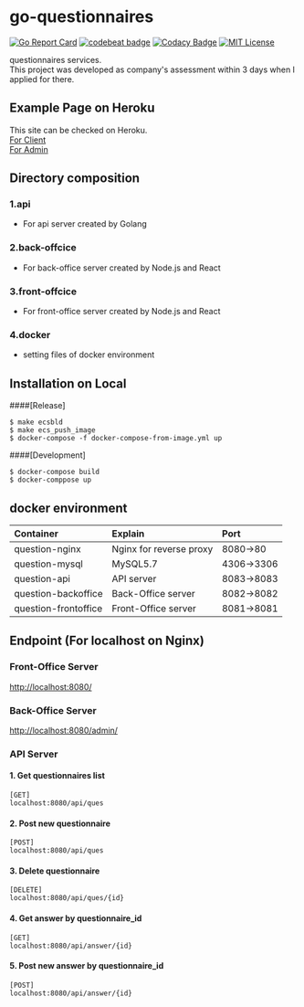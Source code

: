 # go-questionnaires

[![Go Report Card](https://goreportcard.com/badge/github.com/hiromaily/go-questionnaires)](https://goreportcard.com/report/github.com/hiromaily/go-questionnaires)
[![codebeat badge](https://codebeat.co/badges/5531a607-8a8c-4768-a05b-4e4cc3dee101)](https://codebeat.co/projects/github-com-hiromaily-go-questionnaires-master)
[![Codacy Badge](https://api.codacy.com/project/badge/Grade/999e25ce8e1e44a69b4bc2620b0d2743)](https://www.codacy.com/app/hiromaily2/go-questionnaires?utm_source=github.com&amp;utm_medium=referral&amp;utm_content=hiromaily/go-questionnaires&amp;utm_campaign=Badge_Grade)
[![MIT License](http://img.shields.io/badge/license-MIT-blue.svg?style=flat)](https://raw.githubusercontent.com/hiromaily/go-questionnaires/master/LICENSE)

questionnaires services.  
This project was developed as company's assessment within 3 days when I applied for there.


## Example Page on Heroku
This site can be checked on Heroku.  
[For Client](https://go-questionnaires.herokuapp.com/)  
[For Admin](https://go-questionnaires.herokuapp.com/admin/)



## Directory composition
### 1.api
* For api server created by Golang

### 2.back-offcice
* For back-office server created by Node.js and React

### 3.front-offcice
* For front-office server created by Node.js and React

### 4.docker
* setting files of docker environment


## Installation on Local
####[Release]
```
$ make ecsbld
$ make ecs_push_image
$ docker-compose -f docker-compose-from-image.yml up
```

####[Development]
```
$ docker-compose build
$ docker-comppose up
```


## docker environment
| Container            | Explain                 | Port       |
|:---------------------|:------------------------|:-----------|
| question-nginx       | Nginx for reverse proxy | 8080->80   |
| question-mysql       | MySQL5.7                | 4306->3306 |
| question-api         | API server              | 8083->8083 |
| question-backoffice  | Back-Office server      | 8082->8082 |
| question-frontoffice | Front-Office server     | 8081->8081 |

## Endpoint (For localhost on Nginx)
### Front-Office Server
[http://localhost:8080/](http://localhost:8080/)

### Back-Office Server
[http://localhost:8080/admin/](http://localhost:8080/admin/)

### API Server

#### 1. Get questionnaires list 
```
[GET]
localhost:8080/api/ques
```

#### 2. Post new questionnaire 
```
[POST]
localhost:8080/api/ques
```

#### 3. Delete questionnaire 
```
[DELETE]
localhost:8080/api/ques/{id}
```

#### 4. Get answer by questionnaire_id
```
[GET]
localhost:8080/api/answer/{id}
```

#### 5. Post new answer by questionnaire_id
```
[POST]
localhost:8080/api/answer/{id}
```

